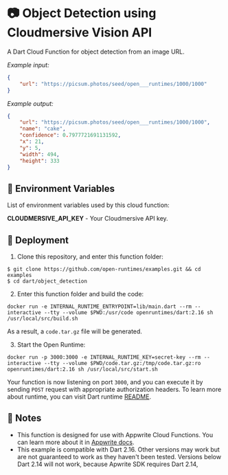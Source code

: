 # 📷 Object Detection using Cloudmersive Vision API

A Dart Cloud Function for object detection from an image URL.

_Example input:_

```json
{
    "url": "https://picsum.photos/seed/open___runtimes/1000/1000"
}
```

_Example output:_


```json
{
    "url": "https://picsum.photos/seed/open___runtimes/1000/1000",
    "name": "cake",
    "confidence": 0.7977721691131592,
    "x": 21,
    "y": 5,
    "width": 494,
    "height": 333
}
```

## 📝 Environment Variables

List of environment variables used by this cloud function:

**CLOUDMERSIVE_API_KEY** - Your Cloudmersive API key.

## 🚀 Deployment

1. Clone this repository, and enter this function folder:

```
$ git clone https://github.com/open-runtimes/examples.git && cd examples
$ cd dart/object_detection
```

2. Enter this function folder and build the code:
```
docker run -e INTERNAL_RUNTIME_ENTRYPOINT=lib/main.dart --rm --interactive --tty --volume $PWD:/usr/code openruntimes/dart:2.16 sh /usr/local/src/build.sh
```
As a result, a `code.tar.gz` file will be generated.

3. Start the Open Runtime:
```
docker run -p 3000:3000 -e INTERNAL_RUNTIME_KEY=secret-key --rm --interactive --tty --volume $PWD/code.tar.gz:/tmp/code.tar.gz:ro openruntimes/dart:2.16 sh /usr/local/src/start.sh
```

Your function is now listening on port `3000`, and you can execute it by sending `POST` request with appropriate authorization headers. To learn more about runtime, you can visit Dart runtime [README](https://github.com/open-runtimes/open-runtimes/tree/main/runtimes/dart-2.16).

## 📝 Notes
 - This function is designed for use with Appwrite Cloud Functions. You can learn more about it in [Appwrite docs](https://appwrite.io/docs/functions).
 - This example is compatible with Dart 2.16. Other versions may work but are not guaranteed to work as they haven't been tested. Versions below Dart 2.14 will not work, because Apwrite SDK requires Dart 2.14,